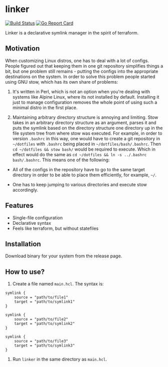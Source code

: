 # linker
[![Build Status](https://cloud.drone.io/api/badges/domust/linker/status.svg?ref=refs/heads/master)](https://cloud.drone.io/domust/linker)
[![Go Report Card](https://goreportcard.com/badge/domust/linker)](https://goreportcard.com/report/domust/linker)

Linker is a declarative symlink manager in the spirit of terraform.

## Motivation

When customizing Linux distros, one has to deal with a lot of configs.
People figured out that keeping them in one git repository simplifies
things a bit, but one problem still remains - putting the configs into
the appropriate destinations on the system. In order to solve this
problem people started using GNU stow, which has its own share of problems:

1. It's written in Perl, which is not an option when you're dealing with
systems like Alpine Linux, where its not installed by default. Installing
it just to manage configuration removes the whole point of using such a
minimal distro in the first place.

1. Maintaining arbitrary directory structure is annoying and limiting.
Stow takes in an arbitrary directory structure as an argument, parses it
and puts the symlink based on the directory structure one directory up in
the file system tree from where stow was executed. For example, in order
to version `.bashrc` in this way, one would have to create a git repository
in `~/dotfiles` with `.bashrc` being placed in `~/dotfiles/bash/.bashrc`.
Then `cd ~/dotfiles && stow bash/` would be required to execute. Which
in effect would do the same as `cd ~/dotfiles && ln -s ../.bashrc bash/.bashrc`.
This means one of the following:

* All of the configs in the repository have to go to the same target directory
in order to be able to place them efficiently, for example, `~/`.

* One has to keep jumping to various directories and execute stow accordingly.

## Features

* Single-file configuration
* Declarative syntax
* Feels like terraform, but without statefiles

## Installation

Download binary for your system from the release page.

## How to use?

1. Create a file named `main.hcl`. The syntax is:

```hcl
symlink {
    source = "path/to/file1"
    target = "path/to/symlink1"
}

symlink {
    source = "path/to/file2"
    target = "path/to/symlink2"
}

symlink {
    source = "path/to/file3"
    target = "path/to/symlink3"
}
```

1. Run `linker` in the same directory as `main.hcl`.
